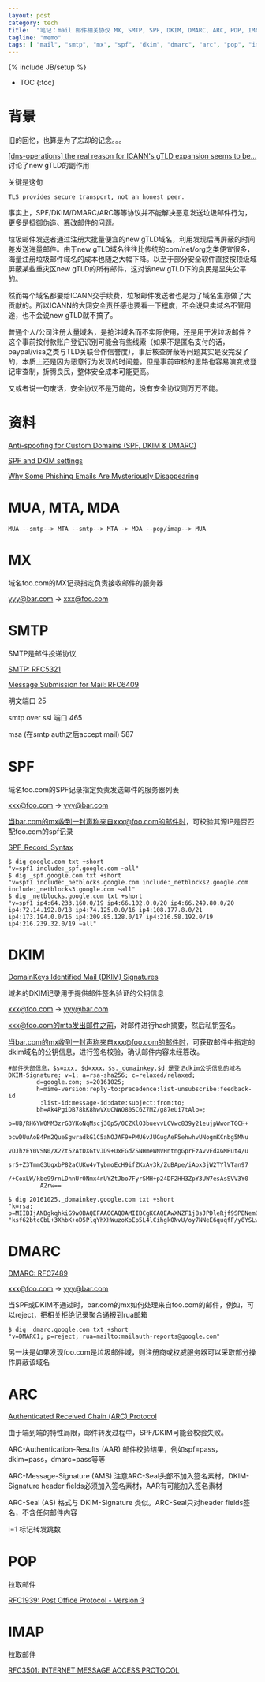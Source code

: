 ```yaml
---
layout: post
category: tech
title:  "笔记：mail 邮件相关协议 MX, SMTP, SPF, DKIM, DMARC, ARC, POP, IMAP"
tagline: "memo"
tags: [ "mail", "smtp", "mx", "spf", "dkim", "dmarc", "arc", "pop", "imap" ] 
---
```

{% include JB/setup %}

* TOC
{:toc}

# 背景

旧的回忆，也算是为了忘却的记念。。。

[[dns-operations] the real reason for ICANN's gTLD expansion seems to be...](https://lists.dns-oarc.net/pipermail/dns-operations/2017-December/017104.html) 讨论了new gTLD的副作用

关键是这句

    TLS provides secure transport, not an honest peer.

事实上，SPF/DKIM/DMARC/ARC等等协议并不能解决恶意发送垃圾邮件行为，更多是抵御伪造、篡改邮件的问题。

垃圾邮件发送者通过注册大批量便宜的new gTLD域名，利用发现后再屏蔽的时间差发送海量邮件。由于new gTLD域名往往比传统的com/net/org之类便宜很多，海量注册垃圾邮件域名的成本也随之大幅下降。以至于部分安全软件直接按顶级域屏蔽某些重灾区new gTLD的所有邮件，这对该new gTLD下的良民是显失公平的。

然而每个域名都要给ICANN交手续费，垃圾邮件发送者也是为了域名生意做了大贡献的。所以ICANN的大网安全责任感也要看一下程度，不会说只卖域名不管用途，也不会说new gTLD就不搞了。

普通个人/公司注册大量域名，是抢注域名而不实际使用，还是用于发垃圾邮件？这个事前按付款账户登记识别可能会有些线索（如果不是匿名支付的话，paypal/visa之类与TLD关联合作信誉度），事后核查屏蔽等问题其实是没完没了的，本质上还是因为恶意行为发现的时间差。但是事前审核的思路也容易演变成登记审查制，折腾良民，整体安全成本可能更高。

又或者说一句废话，安全协议不是万能的，没有安全协议则万万不能。

# 资料

[Anti-spoofing for Custom Domains (SPF, DKIM & DMARC) ](https://protonmail.com/support/knowledge-base/anti-spoofing/)

[SPF and DKIM settings](https://wiki.vtiger.com/vtiger6/index.php/SPF_and_DKIM_settings)

[Why Some Phishing Emails Are Mysteriously Disappearing](https://blog.cloudflare.com/combatting-phishing-with-dns/)

# MUA, MTA, MDA

    MUA --smtp--> MTA --smtp--> MTA -> MDA --pop/imap--> MUA

# MX

域名foo.com的MX记录指定负责接收邮件的服务器

yyy@bar.com ->  xxx@foo.com 

# SMTP

SMTP是邮件投递协议

[SMTP: RFC5321](https://tools.ietf.org/html/rfc5321)

[Message Submission for Mail: RFC6409](https://tools.ietf.org/html/RFC6409)

明文端口 25

smtp over ssl 端口 465

msa (在smtp auth之后accept mail) 587

# SPF 

域名foo.com的SPF记录指定负责发送邮件的服务器列表 

xxx@foo.com -> yyy@bar.com

当bar.com的mx收到一封声称来自xxx@foo.com的邮件时，可校验其源IP是否匹配foo.com的spf记录

[SPF_Record_Syntax](http://www.openspf.org/SPF_Record_Syntax)

    $ dig google.com txt +short
    "v=spf1 include:_spf.google.com ~all"
    $ dig _spf.google.com txt +short
    "v=spf1 include:_netblocks.google.com include:_netblocks2.google.com include:_netblocks3.google.com ~all"
    $ dig _netblocks.google.com txt +short
    "v=spf1 ip4:64.233.160.0/19 ip4:66.102.0.0/20 ip4:66.249.80.0/20 ip4:72.14.192.0/18 ip4:74.125.0.0/16 ip4:108.177.8.0/21 ip4:173.194.0.0/16 ip4:209.85.128.0/17 ip4:216.58.192.0/19 ip4:216.239.32.0/19 ~all"

# DKIM

[DomainKeys Identified Mail (DKIM) Signatures](http://dkim.org/specs/rfc4871-dkimbase.html)

域名的DKIM记录用于提供邮件签名验证的公钥信息

xxx@foo.com -> yyy@bar.com

xxx@foo.com的mta发出邮件之前，对邮件进行hash摘要，然后私钥签名。

当bar.com的mx收到一封声称来自xxx@foo.com的邮件时，可获取邮件中指定的dkim域名的公钥信息，进行签名校验，确认邮件内容未经篡改。

    #邮件头部信息，$s=xxx, $d=xxx，$s._domainkey.$d 是登记dkim公钥信息的域名
    DKIM-Signature: v=1; a=rsa-sha256; c=relaxed/relaxed;
            d=google.com; s=20161025;
            h=mime-version:reply-to:precedence:list-unsubscribe:feedback-id
             :list-id:message-id:date:subject:from:to;
            bh=Ak4PgiDB78kK8hwVXuCNWO80SC6Z7MZ/g87eUi7tAlo=;
            b=UB/RH6YW0MM3zrG3YKoNqMscj30p5/0CZKlO3buevvLCVwc839y21eujpWwonTGCH+
             bcwDUuAoB4Pm2QueSgwradkG1C5aNOJAF9+PMU6vJUGugAeF5ehwhvUNogmKCnbg5MNu
             vOJhzEY0VSN0/X2Zt52AtDXGtvJD9+UxEGdZSNHmeWNVHntngGprFzAvvEdXGMPut4/u
             sr5+Z3TmmG3UgxbP82aCUKw4vTybmoEcH9ifZKxAy3k/ZuBApe/iAox3jW2TYlVTan97
             /+CoxLW/kbe99rnLDhnUr0Nmx4nUYZtJbo7FyrSMH+p24DF2HH3ZpY3UW7esAsSVV3Y0
             A2rw==

    $ dig 20161025._domainkey.google.com txt +short
    "k=rsa; p=MIIBIjANBgkqhkiG9w0BAQEFAAOCAQ8AMIIBCgKCAQEAwXNZF1j8sJPDleRjf9SPBNem0ik58kF1ilC1nUgKAttl9v7FX9hXJXPmLNhVtSKVZ8yruaeOZLeIxtgtk1s81zzIE5Mj0AiGn2wlFt4kYfqlDfYe95YLQHjynu4i7vj1Tj" "ksf62btcCbL+3XhbK+oD5PlqYhXHWuzoKoEp5L4lCihgkONvU/oy7NNeE6quqfF/y0YSLwF2WVA2Kd8L6R0Ar2dYT/3wZCFknI7xhvPqh9HNcIWBELGPwtXcsHbX1wvBlCgNQAUcdJrf2YWzAwqmZ564/1ipL1IMk1nafPJk75ktumVNz6ORuIn3jbZWp9rRpnaeI9cu/8KfSKH2EY9QIDAQAB"

# DMARC

[DMARC: RFC7489](https://tools.ietf.org/html/rfc7489)

xxx@foo.com -> yyy@bar.com

当SPF或DKIM不通过时，bar.com的mx如何处理来自foo.com的邮件，例如，可以reject，把相关拒绝记录聚合通报到rua邮箱

    $ dig _dmarc.google.com txt +short
    "v=DMARC1; p=reject; rua=mailto:mailauth-reports@google.com"

另一块是如果发现foo.com是垃圾邮件域，则注册商或权威服务器可以采取部分操作屏蔽该域名

# ARC

[Authenticated Received Chain (ARC) Protocol](https://tools.ietf.org/html/draft-ietf-dmarc-arc-protocol-09)

由于端到端的特性局限，邮件转发过程中，SPF/DKIM可能会校验失败。

ARC-Authentication-Results (AAR) 邮件校验结果，例如spf=pass，dkim=pass，dmarc=pass等等

ARC-Message-Signature (AMS) 注意ARC-Seal头部不加入签名素材，DKIM-Signature header fields必须加入签名素材，AAR有可能加入签名素材

ARC-Seal (AS) 格式与 DKIM-Signature 类似。ARC-Seal只对header fields签名，不含任何邮件内容

i=1 标记转发跳数

# POP

拉取邮件

[RFC1939: Post Office Protocol - Version 3](https://tools.ietf.org/html/rfc1939)

# IMAP

拉取邮件

[RFC3501: INTERNET MESSAGE ACCESS PROTOCOL](https://tools.ietf.org/html/rfc3501)
